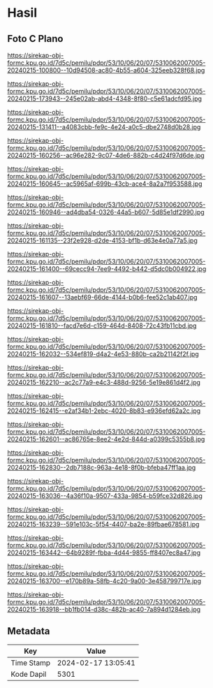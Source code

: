 # Hasil

## Foto C Plano

https://sirekap-obj-formc.kpu.go.id/7d5c/pemilu/pdpr/53/10/06/20/07/5310062007005-20240215-100800--10d94508-ac80-4b55-a604-325eeb328f68.jpg

https://sirekap-obj-formc.kpu.go.id/7d5c/pemilu/pdpr/53/10/06/20/07/5310062007005-20240215-173943--245e02ab-abd4-4348-8f80-c5e61adcfd95.jpg

https://sirekap-obj-formc.kpu.go.id/7d5c/pemilu/pdpr/53/10/06/20/07/5310062007005-20240215-131411--a4083cbb-fe9c-4e24-a0c5-dbe2748d0b28.jpg

https://sirekap-obj-formc.kpu.go.id/7d5c/pemilu/pdpr/53/10/06/20/07/5310062007005-20240215-160256--ac96e282-9c07-4de6-882b-c4d24f97d6de.jpg

https://sirekap-obj-formc.kpu.go.id/7d5c/pemilu/pdpr/53/10/06/20/07/5310062007005-20240215-160645--ac5965af-699b-43cb-ace4-8a2a7f953588.jpg

https://sirekap-obj-formc.kpu.go.id/7d5c/pemilu/pdpr/53/10/06/20/07/5310062007005-20240215-160946--ad4dba54-0326-44a5-b607-5d85e1df2990.jpg

https://sirekap-obj-formc.kpu.go.id/7d5c/pemilu/pdpr/53/10/06/20/07/5310062007005-20240215-161135--23f2e928-d2de-4153-bf1b-d63e4e0a77a5.jpg

https://sirekap-obj-formc.kpu.go.id/7d5c/pemilu/pdpr/53/10/06/20/07/5310062007005-20240215-161400--69cecc94-7ee9-4492-b442-d5dc0b004922.jpg

https://sirekap-obj-formc.kpu.go.id/7d5c/pemilu/pdpr/53/10/06/20/07/5310062007005-20240215-161607--13aebf69-66de-4144-b0b6-fee52c1ab407.jpg

https://sirekap-obj-formc.kpu.go.id/7d5c/pemilu/pdpr/53/10/06/20/07/5310062007005-20240215-161810--facd7e6d-c159-464d-8408-72c43fb11cbd.jpg

https://sirekap-obj-formc.kpu.go.id/7d5c/pemilu/pdpr/53/10/06/20/07/5310062007005-20240215-162032--534ef819-d4a2-4e53-880b-ca2b21142f2f.jpg

https://sirekap-obj-formc.kpu.go.id/7d5c/pemilu/pdpr/53/10/06/20/07/5310062007005-20240215-162210--ac2c77a9-e4c3-488d-9256-5e19e861d4f2.jpg

https://sirekap-obj-formc.kpu.go.id/7d5c/pemilu/pdpr/53/10/06/20/07/5310062007005-20240215-162415--e2af34b1-2ebc-4020-8b83-e936efd62a2c.jpg

https://sirekap-obj-formc.kpu.go.id/7d5c/pemilu/pdpr/53/10/06/20/07/5310062007005-20240215-162601--ac86765e-8ee2-4e2d-844d-a0399c5355b8.jpg

https://sirekap-obj-formc.kpu.go.id/7d5c/pemilu/pdpr/53/10/06/20/07/5310062007005-20240215-162830--2db7188c-963a-4e18-8f0b-bfeba47ff1aa.jpg

https://sirekap-obj-formc.kpu.go.id/7d5c/pemilu/pdpr/53/10/06/20/07/5310062007005-20240215-163036--4a36f10a-9507-433a-9854-b59fce32d826.jpg

https://sirekap-obj-formc.kpu.go.id/7d5c/pemilu/pdpr/53/10/06/20/07/5310062007005-20240215-163239--591e103c-5f54-4407-ba2e-89fbae678581.jpg

https://sirekap-obj-formc.kpu.go.id/7d5c/pemilu/pdpr/53/10/06/20/07/5310062007005-20240215-163442--64b9289f-fbba-4d44-9855-ff8407ec8a47.jpg

https://sirekap-obj-formc.kpu.go.id/7d5c/pemilu/pdpr/53/10/06/20/07/5310062007005-20240215-163700--e170b89a-58fb-4c20-9a00-3e458799717e.jpg

https://sirekap-obj-formc.kpu.go.id/7d5c/pemilu/pdpr/53/10/06/20/07/5310062007005-20240215-163918--bb1fb014-d38c-482b-ac40-7a894d1284eb.jpg


## Metadata

| Key        | Value               |
| ---------- | ------------------- |
| Time Stamp | 2024-02-17 13:05:41 |
| Kode Dapil | 5301                |



